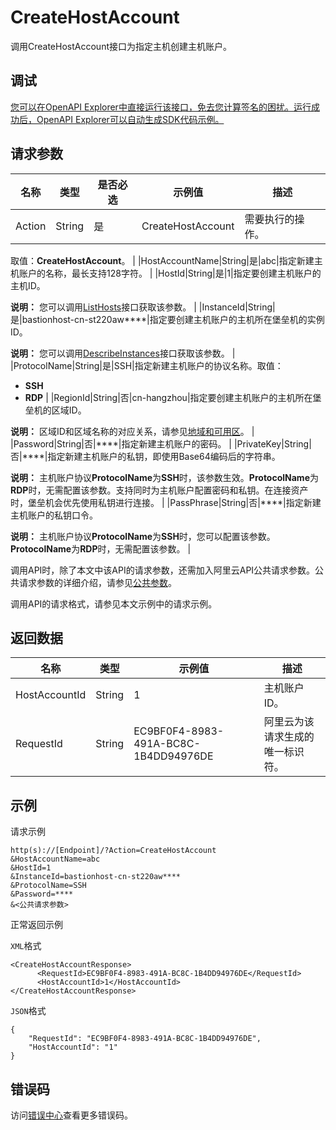 # CreateHostAccount

调用CreateHostAccount接口为指定主机创建主机账户。

## 调试

[您可以在OpenAPI Explorer中直接运行该接口，免去您计算签名的困扰。运行成功后，OpenAPI Explorer可以自动生成SDK代码示例。](https://api.aliyun.com/#product=Yundun-bastionhost&api=CreateHostAccount&type=RPC&version=2019-12-09)

## 请求参数

|名称|类型|是否必选|示例值|描述|
|--|--|----|---|--|
|Action|String|是|CreateHostAccount|需要执行的操作。

 取值：**CreateHostAccount**。 |
|HostAccountName|String|是|abc|指定新建主机账户的名称，最长支持128字符。 |
|HostId|String|是|1|指定要创建主机账户的主机ID。

 **说明：** 您可以调用[ListHosts](~~200665~~)接口获取该参数。 |
|InstanceId|String|是|bastionhost-cn-st220aw\*\*\*\*|指定要创建主机账户的主机所在堡垒机的实例ID。

 **说明：** 您可以调用[DescribeInstances](~~153281~~)接口获取该参数。 |
|ProtocolName|String|是|SSH|指定新建主机账户的协议名称。取值：

 -   **SSH**
-   **RDP** |
|RegionId|String|否|cn-hangzhou|指定要创建主机账户的主机所在堡垒机的区域ID。

 **说明：** 区域ID和区域名称的对应关系，请参见[地域和可用区](~~40654~~)。 |
|Password|String|否|\*\*\*\*|指定新建主机账户的密码。 |
|PrivateKey|String|否|\*\*\*\*|指定新建主机账户的私钥，即使用Base64编码后的字符串。

 **说明：** 主机账户协议**ProtocolName**为**SSH**时，该参数生效。**ProtocolName**为**RDP**时，无需配置该参数。支持同时为主机账户配置密码和私钥。在连接资产时，堡垒机会优先使用私钥进行连接。 |
|PassPhrase|String|否|\*\*\*\*|指定新建主机账户的私钥口令。

 **说明：** 主机账户协议**ProtocolName**为**SSH**时，您可以配置该参数。**ProtocolName**为**RDP**时，无需配置该参数。 |

调用API时，除了本文中该API的请求参数，还需加入阿里云API公共请求参数。公共请求参数的详细介绍，请参见[公共参数](~~148139~~)。

调用API的请求格式，请参见本文示例中的请求示例。

## 返回数据

|名称|类型|示例值|描述|
|--|--|---|--|
|HostAccountId|String|1|主机账户ID。 |
|RequestId|String|EC9BF0F4-8983-491A-BC8C-1B4DD94976DE|阿里云为该请求生成的唯一标识符。 |

## 示例

请求示例

```
http(s)://[Endpoint]/?Action=CreateHostAccount
&HostAccountName=abc
&HostId=1
&InstanceId=bastionhost-cn-st220aw****
&ProtocolName=SSH
&Password=****
&<公共请求参数>
```

正常返回示例

`XML`格式

```
<CreateHostAccountResponse>
      <RequestId>EC9BF0F4-8983-491A-BC8C-1B4DD94976DE</RequestId>
      <HostAccountId>1</HostAccountId>
</CreateHostAccountResponse>
```

`JSON`格式

```
{
	"RequestId": "EC9BF0F4-8983-491A-BC8C-1B4DD94976DE",
	"HostAccountId": "1"
}
```

## 错误码

访问[错误中心](https://error-center.aliyun.com/status/product/Yundun-bastionhost)查看更多错误码。


